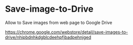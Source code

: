 # Save-image-to-Drive

 Allow to Save images from web page to Google Drive 

https://chrome.google.com/webstore/detail/save-images-to-drive/nhipbdnhkdgblcdeehpfjbadpehnjged

